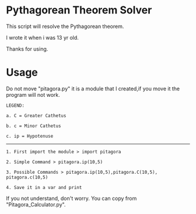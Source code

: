 # Pythagorean Theorem Solver
This script will resolve the Pythagorean theorem.


I wrote it when i was 13 yr old.

Thanks for using.

# Usage
Do not move "pitagora.py" it is a module that I created,if you move it the program will not work.

    LEGEND:

    a. C = Greater Cathetus
  
    b. c = Minor Cathetus
  
    c. ip = Hypotenuse

---------------------------------------------


    1. First import the module > import pitagora

    2. Simple Command > pitagora.ip(10,5)
    
    3. Possible Commands > pitagora.ip(10,5),pitagora.C(10,5), pitagora.c(10,5)

    4. Save it in a var and print


If you not understand, don't worry. You can copy from "Pitagora_Calculator.py".
